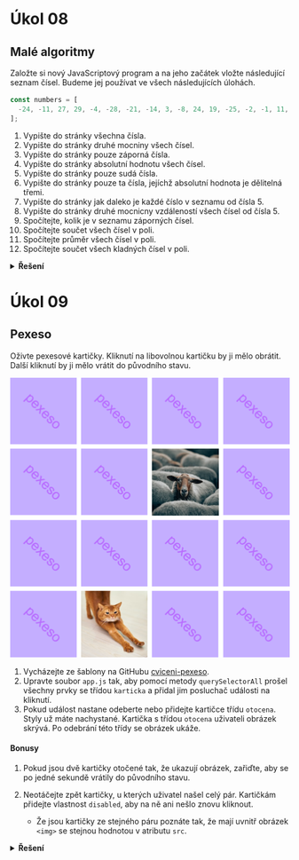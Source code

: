 # Úkol 08

## Malé algoritmy

Založte si nový JavaScriptový program a na jeho začátek vložte následující seznam čísel. Budeme jej používat ve všech následujících úlohách.

```js
const numbers = [
  -24, -11, 27, 29, -4, -28, -21, -14, 3, -8, 24, 19, -25, -2, -1, 11, 32, -31, 5
];
```

1. Vypište do stránky všechna čísla.
1. Vypište do stránky druhé mocniny všech čísel.
1. Vypište do stránky pouze záporná čísla.
1. Vypište do stránky absolutní hodnotu všech čísel.
1. Vypište do stránky pouze sudá čísla.
1. Vypište do stránky pouze ta čísla, jejíchž absolutní hodnota je dělitelná třemi.
1. Vypište do stránky jak daleko je každé číslo v seznamu od čísla 5.
1. Vypište do stránky druhé mocnicny vzdáleností všech čísel od čísla 5.
1. Spočítejte, kolik je v seznamu záporných čísel.
1. Spočítejte součet všech čísel v poli.
1. Spočítejte průměr všech čísel v poli.
1. Spočítejte součet všech kladných čísel v poli.

<details>
<summary><b>Řešení</b></summary>

Tady zatím nic není :)

</details>

# Úkol 09

## Pexeso
Oživte pexesové kartičky. Kliknutí na libovolnou kartičku by ji mělo obrátit. Další kliknutí by ji mělo vrátit do původního stavu.

![ellipse.png](../images/karticky.png)

1. Vycházejte ze šablony na GitHubu [cviceni-pexeso](https://github.com/Czechitas-podklady-WEB/cviceni-pexeso).
1. Upravte soubor `app.js` tak, aby pomocí metody `querySelectorAll` prošel všechny prvky se třídou `karticka` a přidal jim posluchač události na kliknutí.
1. Pokud událost nastane odeberte nebo přidejte kartičce třídu `otocena`. Styly už máte nachystané. Kartička s třídou `otocena` uživateli obrázek skrývá. Po odebrání této třídy se obrázek ukáže.

#### Bonusy

1. Pokud jsou dvě kartičky otočené tak, že ukazují obrázek, zařiďte, aby se po jedné sekundě vrátily do původního stavu.

2. Neotáčejte zpět kartičky, u kterých uživatel našel celý pár. Kartičkám přidejte vlastnost `disabled`, aby na ně ani nešlo znovu kliknout.

   - Že jsou kartičky ze stejného páru poznáte tak, že mají uvnitř obrázek `<img>` se stejnou hodnotou v atributu `src`.


<details>
<summary><b>Řešení</b></summary>

Tady zatím nic není :)

</details>
